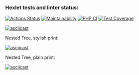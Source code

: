 ### Hexlet tests and linter status:
[![Actions Status](https://github.com/vladimr-xz/php-project-48/actions/workflows/hexlet-check.yml/badge.svg)](https://github.com/vladimr-xz/php-project-48/actions)
[![Maintainability](https://api.codeclimate.com/v1/badges/f17e6104504a5a9ad2dd/maintainability)](https://codeclimate.com/github/vladimr-xz/php-project-48/maintainability)
[![PHP CI](https://github.com/vladimr-xz/php-project-48/actions/workflows/workflow.yml/badge.svg)](https://github.com/vladimr-xz/php-project-48/actions/workflows/workflow.yml)
[![Test Coverage](https://api.codeclimate.com/v1/badges/f17e6104504a5a9ad2dd/test_coverage)](https://codeclimate.com/github/vladimr-xz/php-project-48/test_coverage)

[![asciicast](https://asciinema.org/a/b4yfaEEDFvw2dMW4SRe8K3jNB.svg)](https://asciinema.org/a/b4yfaEEDFvw2dMW4SRe8K3jNB)

Nested Tree, stylish print:

[![asciicast](https://asciinema.org/a/lqiIqSJNjM9l8NSKlwcSvyvyV.svg)](https://asciinema.org/a/lqiIqSJNjM9l8NSKlwcSvyvyV)

Nested Tree, plain print:

[![asciicast](https://asciinema.org/a/RUoIcj3N1Kg9TgoNjOskYFlzf.svg)](https://asciinema.org/a/RUoIcj3N1Kg9TgoNjOskYFlzf)
